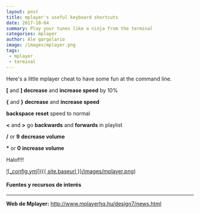```yaml
---
layout: post
title: mplayer's useful keyboard shortcuts 
date: 2017-10-04
summary: Play your tunes like a ninja from the terminal
categories: mplayer
author: Ale gargolario
image: /images/mplayer.png
tags:
 - mplayer
 - terminal
---
```


Here's a little mplayer cheat to have some fun at the command line.  

**[** and **]** **decrease** and **increase speed** by 10%


**{** and **}** **decrease** and **increase speed**


**backspace** **reset** speed to normal


**<** and **>** go **backwards** and **forwards** in playlist


**/** or **9** **decrease volume**


**\*** or **0** **increase volume**

Halof!!!

[![_config.yml]({{ site.baseurl }}/images/mplayer.png)](http://www.mplayerhq.hu/design7/news.html)

#### Fuentes y recursos de interés
*** 

**Web de Mplayer:** <http://www.mplayerhq.hu/design7/news.html>
